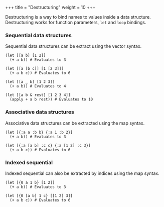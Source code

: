 +++
title = "Destructuring"
weight = 10
+++

Destructuring is a way to bind names to values inside a data structure.
Destructuring works for function parameters, `let` and `loop` bindings.

### Sequential data structures

Sequential data structures can be extract using the vector syntax.

```phel
(let [[a b] [1 2]]
  (+ a b)) # Evaluates to 3

(let [[a [b c]] [1 [2 3]]]
  (+ a b c)) # Evaluates to 6

(let [[a _ b] [1 2 3]]
  (+ a b)) # Evaluates to 4

(let [[a b & rest] [1 2 3 4]]
  (apply + a b rest)) # Evaluates to 10
```

### Associative data structures

Associative data structures can be extracted using the map syntax.

```phel
(let [{:a a :b b} {:a 1 :b 2}]
  (+ a b)) # Evaluates to 3

(let [{:a [a b] :c c} {:a [1 2] :c 3}]
  (+ a b c)) # Evaluates to 6
```

### Indexed sequential

Indexed sequential can also be extracted by indices using the map syntax.

```phel
(let [{0 a 1 b} [1 2]]
  (+ a b)) # Evaluates to 3

(let [{0 [a b] 1 c} [[1 2] 3]]
  (+ a b c)) # Evaluates to 6
```
